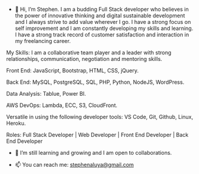 - 👋 Hi, I’m Stephen. I am a budding Full Stack developer who believes in the power of innovative thinking and digital sustainable development and I always strive to add value wherever I go. I have a strong focus on self improvement and I am constantly developing my skills and learning. I have a strong track record of customer satisfaction and interaction in my freelancing career.

My Skills:
I am a collaborative team player and a leader with strong relationships, communication, negotiation and mentoring skills.

Front End:
JavaScript, Bootstrap, HTML, CSS, jQuery.

Back End:
MySQL, PostgreSQL, SQL, PHP, Python, NodeJS, WordPress.

Data Analysis:
Tablue, Power BI.

AWS DevOps:
Lambda, ECC, S3, CloudFront.

Versatile in using the following developer tools:
VS Code, Git, Github, Linux, Heroku.

Roles:
Full Stack Developer | Web Developer | Front End
Developer | Back End Developer


- 🌱 I’m still learning and growing and I am open to collaborations.

- 📫 You can reach me: stephenaluya@gmail.com
